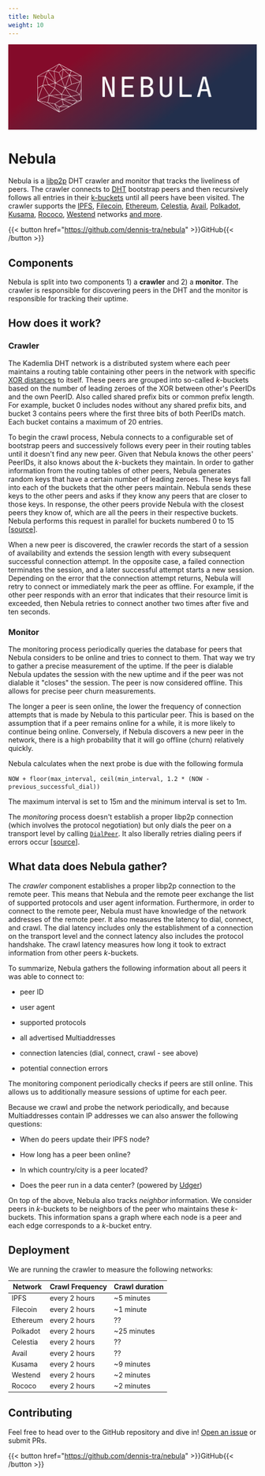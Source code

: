```yaml
---
title: Nebula
weight: 10
---
```


![Nebula Logo](./nebula.png)

# Nebula

Nebula is a [libp2p](https://github.com/libp2p/go-libp2p-kad-dht) DHT crawler and monitor that tracks the liveliness of peers. The crawler connects to [DHT](https://en.wikipedia.org/wiki/Distributed_hash_table) bootstrap peers and then recursively follows all entries in their [k-buckets](https://en.wikipedia.org/wiki/Kademlia) until all peers have been visited. The crawler supports the [IPFS](https://ipfs.network), [Filecoin](https://filecoin.io), [Ethereum](https://ethereum.org/en/), [Celestia](https://celestia.org/), [Avail](https://www.availproject.org/), [Polkadot](https://polkadot.network/), [Kusama](https://kusama.network/), [Rococo](https://substrate.io/developers/rococo-network/), [Westend](https://wiki.polkadot.network/docs/maintain-networks#westend-test-network) networks [and more](https://github.com/dennis-tra/nebula/blob/a33a5fd493caaeb07e92ecc73c32ee87ae9e374f/pkg/config/config.go#L11).

{{< button href="https://github.com/dennis-tra/nebula" >}}GitHub{{< /button >}}

## Components

Nebula is split into two components 1) a **crawler** and 2) a **monitor**. The crawler is responsible for discovering peers in the DHT and the monitor is responsible for tracking their uptime.

## How does it work?

### Crawler

The Kademlia DHT network is a distributed system where each peer maintains a routing table containing other peers in the network with specific [XOR distances](https://en.wikipedia.org/wiki/Kademlia#Accelerated_lookups) to itself. These peers are grouped into so-called _k_-buckets based on the number of leading zeroes of the XOR between other's PeerIDs and the own PeerID. Also called shared prefix bits or common prefix length. For example, bucket 0 includes nodes without any shared prefix bits, and bucket 3 contains peers where the first three bits of both PeerIDs match. Each bucket contains a maximum of 20 entries.

To begin the crawl process, Nebula connects to a configurable set of bootstrap peers and successively follows every peer in their routing tables until it doesn't find any new peer. Given that Nebula knows the other peers' PeerIDs, it also knows about the _k_-buckets they maintain. In order to gather information from the routing tables of other peers, Nebula generates random keys that have a certain number of leading zeroes. These keys fall into each of the buckets that the other peers maintain. Nebula sends these keys to the other peers and asks if they know any peers that are closer to those keys. In response, the other peers provide Nebula with the closest peers they know of, which are all the peers in their respective buckets. Nebula performs this request in parallel for buckets numbered 0 to 15 [[source](https://github.com/dennis-tra/nebula/blob/a20481d35509411b03b3fcfcf0f148b49a5eda3f/pkg/crawl/crawl_p2p.go#L131)].

When a new peer is discovered, the crawler records the start of a session of availability and extends the session length with every subsequent successful connection attempt. In the opposite case, a failed connection terminates the session, and a later successful attempt starts a new session. Depending on the error that the connection attempt returns, Nebula will retry to connect or immediately mark the peer as offline. For example, if the other peer responds with an error that indicates that their resource limit is exceeded, then Nebula retries to connect another two times after five and ten seconds.

### Monitor

The monitoring process periodically queries the database for peers that Nebula considers to be online and tries to connect to them. That way we try to gather a precise measurement of the uptime. If the peer is dialable Nebula updates the session with the new uptime and if the peer was not dialable it "closes" the session. The peer is now considered offline. This allows for precise peer churn measurements.

The longer a peer is seen online, the lower the frequency of connection attempts that is made by Nebula to this particular peer. This is based on the assumption that if a peer remains online for a while, it is more likely to continue being online. Conversely, if Nebula discovers a new peer in the network, there is a high probability that it will go offline (churn) relatively quickly.

Nebula calculates when the next probe is due with the following formula

```
NOW + floor(max_interval, ceil(min_interval, 1.2 * (NOW - previous_successful_dial))
```

The maximum interval is set to 15m and the minimum interval is set to 1m.

The _monitoring_ process doesn't establish a proper libp2p connection (which involves the protocol negotiation) but only dials the peer on a transport level by calling [`DialPeer`](https://github.com/libp2p/go-libp2p/blob/8d771355b41297623e05b04a865d029a2522a074/p2p/net/swarm/swarm_dial.go#L229). It also liberally retries dialing peers if errors occur [[source](https://github.com/dennis-tra/nebula/blob/a20481d35509411b03b3fcfcf0f148b49a5eda3f/pkg/monitor/dialer.go#L117)].

## What data does Nebula gather?

The _crawler_ component establishes a proper libp2p connection to the remote peer. This means that Nebula and the remote peer exchange the list of supported protocols and user agent information. Furthermore, in order to connect to the remote peer, Nebula must have knowledge of the network addresses of the remote peer. It also measures the latency to dial, connect, and crawl. The dial latency includes only the establishment of a connection on the transport level and the connect latency also includes the protocol handshake. The crawl latency measures how long it took to extract information from other peers _k_-buckets.

To summarize, Nebula gathers the following information about all peers it was able to connect to:

- peer ID

- user agent

- supported protocols

- all advertised Multiaddresses

- connection latencies (dial, connect, crawl - see above)

- potential connection errors

The monitoring component periodically checks if peers are still online. This allows us to additionally measure sessions of uptime for each peer.

Because we crawl and probe the network periodically, and because Multiaddresses contain IP addresses we can also answer the following questions:

- When do peers update their IPFS node?

- How long has a peer been online?

- In which country/city is a peer located?

- Does the peer run in a data center? (powered by [Udger](https://udger.com/))

On top of the above, Nebula also tracks _neighbor_ information. We consider peers in _k_-buckets to be neighbors of the peer who maintains these _k_-buckets. This information spans a graph where each node is a peer and each edge corresponds to a _k_-bucket entry.

## Deployment

We are running the crawler to measure the following networks:

| Network  | Crawl Frequency  | Crawl duration |
| -------- | ---------------- | -------------- |
| IPFS     | every 2 hours | ~5 minutes     |
| Filecoin | every 2 hours | ~1 minute      |
| Ethereum | every 2 hours | ??             |
| Polkadot | every 2 hours | ~25 minutes    |
| Celestia | every 2 hours | ??             |
| Avail    | every 2 hours | ??             |
| Kusama   | every 2 hours | ~9 minutes     |
| Westend  | every 2 hours | ~2 minutes     |
| Rococo   | every 2 hours | ~2 minutes     |


## Contributing

Feel free to head over to the GitHub repository and dive in! [Open an issue](https://github.com/dennis-tra/nebula/issues/new) or submit PRs.

{{< button href="https://github.com/dennis-tra/nebula" >}}GitHub{{< /button >}}

